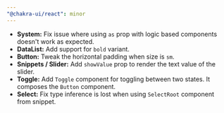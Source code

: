 ```yaml
---
"@chakra-ui/react": minor
---
```


- **System:** Fix issue where using `as` prop with logic based components
  doesn't work as expected.
- **DataList:** Add support for `bold` variant.
- **Button:** Tweak the horizontal padding when size is `sm`.
- **Snippets / Slider:** Add `showValue` prop to render the text value of the
  slider.
- **Toggle:** Add `Toggle` component for toggling between two states. It
  composes the `Button` component.
- **Select:** Fix type inference is lost when using `SelectRoot` component from
  snippet.
